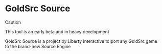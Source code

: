 # GoldSrc Source
> [!CAUTION]
> This tool is an early beta and in heavy development

GoldSrc Source is a project by Liberty Interactive to port any GoldSrc game to the brand-new Source Engine
